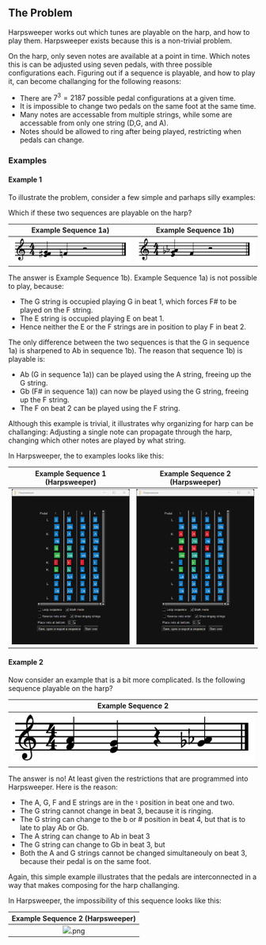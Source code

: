 ## The Problem

Harpsweeper works out which tunes are playable on the harp, and how to play them. 
Harpsweeper exists because this is a non-trivial problem. 

On the harp, only seven notes are available at a point in time. 
Which notes this is can be adjusted using seven pedals, with three possible configurations each. Figuring out if a sequence is 
playable, and how to play it, can become challanging for the following reasons: 
 - There are $7^3=2187$ possible pedal configurations at a given time.
 - It is impossible to change two pedals on the same foot at the same time.
 - Many notes are accessable from multiple strings, while some are accessable from only one string (D,G, and A).
 - Notes should be allowed to ring after being played, restricting when pedals can change. 

### Examples

#### Example 1

To illustrate the problem, consider a few simple and parhaps silly examples: 

Which if these two sequences are playable on the harp?

Example Sequence 1a)             |  Example Sequence 1b)
:-------------------------:|:-------------------------:
![](https://raw.githubusercontent.com/adamreir/harpsweeper/main/documentation/images/the_problem/Example_sequence_1a.png)  | ![](https://raw.githubusercontent.com/adamreir/harpsweeper/main/documentation/images/the_problem/Example_sequence_1b.png)

The answer is Example Sequence 1b). Example Sequence 1a) is not possible to play, because: 
 - The G string is occupied playing G in beat 1, which forces F# to be played on the F string.
 - The E string is occupied playing E on beat 1.
 - Hence neither the E or the F strings are in position to play F in beat 2.

The only difference between the two sequences is that the G in sequence 1a) is sharpened to Ab in sequence 1b). The reason that sequence 1b) is playable is:   
 - Ab (G in sequence 1a)) can be played using the A string, freeing up the G string.
 - Gb (F# in sequence 1a)) can now be played using the G string, freeing up the F string.
 - The F on beat 2 can be played using the F string.

Although this example is trivial, it illustrates why organizing for harp can be challanging: Adjusting a single note can propagate through the harp, changing which other notes are played by what string. 

In Harpsweeper, the to examples looks like this: 

Example Sequence 1 (Harpsweeper) |  Example Sequence 2 (Harpsweeper)
:-------------------------:|:-------------------------:
![](https://raw.githubusercontent.com/adamreir/harpsweeper/main/documentation/images/the_problem/Example_sequence_1a_harpsweeper.png)  |  ![](https://raw.githubusercontent.com/adamreir/harpsweeper/main/documentation/images/the_problem/Example_sequence_1b_harpsweeper.png)

#### Example 2

Now consider an example that is a bit more complicated. Is the following sequence playable on the harp? 

Example Sequence 2 |
:-------------------------:|
![](https://raw.githubusercontent.com/adamreir/harpsweeper/main/documentation/images/the_problem/Example_sequence_2.png) |

The answer is no! At least given the restrictions that are programmed into Harpsweeper. Here is the reason: 
 - The A, G, F and E strings are in the ♮ position in beat one and two.
 - The G string cannot change in beat 3, because it is ringing.
 - The G string can change to the b or # position in beat 4, but that is to late to play Ab or Gb.
 - The A string can change to Ab in beat 3
 - The G string can change to Gb in beat 3, but
 - Both the A and G strings cannot be changed simultaneouly on beat 3, because their pedal is on the same foot.

Again, this simple example illustrates that the pedals are interconnected in a way that makes composing for the harp challanging. 

In Harpsweeper, the impossibility of this sequence looks like this: 

Example Sequence 2 (Harpsweeper) |
:-------------------------:|
![](https://raw.githubusercontent.com/adamreir/harpsweeper/main/documentation/images/the_problem/Example_sequence_2_harpsweeper).png |

